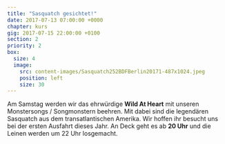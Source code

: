 ```yaml
---
title: "Sasquatch gesichtet!"
date: 2017-07-13 07:00:00 +0000
chapter: kurs
gig: 2017-07-15 22:00:00 +0100
section: 2
priority: 2
box:
  size: 4
  image:
    src: content-images/Sasquatch252BDFBerlin20171-487x1024.jpeg
    position: left
    size: 30
---
```


Am Samstag werden wir das ehrwürdige **Wild At Heart** mit unseren Monstersongs / Songmonstern beehren. Mit dabei sind die legendären Sasquatch aus dem transatlantischen Amerika. Wir hoffen ihr besucht uns bei der ersten Ausfahrt dieses Jahr. An Deck geht es ab **20 Uhr** und die Leinen werden um 22 Uhr losgemacht.
